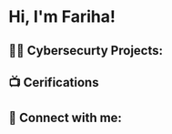 <h1>Hi, I'm Fariha! 

<h2>👨‍💻 Cybersecurty Projects:</h2>



<h2>📺 Cerifications </h2>


<h2> 🤳 Connect with me:</h2>


[linkedin]:(https://www.linkedin.com/in/fariha-haque-/)

<!--
**joshmadakor1/joshmadakor1** is a ✨ _special_ ✨ repository because its `README.md` (this file) appears on your GitHub profile.

Here are some ideas to get you started:

- 🔭 I’m currently working on ...
- 🌱 I’m currently learning ...
- 👯 I’m looking to collaborate on ...
- 🤔 I’m looking for help with ...
- 💬 Ask me about ...
- 📫 How to reach me: ...
- 😄 Pronouns: ...
- ⚡ Fun fact: ...
-->
